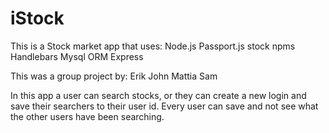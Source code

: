 # iStock

This is a Stock market app that uses:
Node.js
Passport.js
stock npms
Handlebars
Mysql
ORM
Express

This was a group project by:
Erik
John
Mattia
Sam

In this app a user can search stocks, or they can create a new login and save their searchers to their user id.
Every user can save and not see what the other users have been searching.
